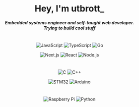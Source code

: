 <div align='center'>

<h1>Hey, I'm utbrott_ </h1>
<h5>
  Embedded systems engineer and self-taught web developer. <br />
  Trying to build cool stuff
</h5>

#
![JavaScript](https://img.shields.io/badge/javascript-171717?style=for-the-badge&logo=javascript&logoColor=f7DF1e)
![TypeScript](https://img.shields.io/badge/typescript-3178c6?style=for-the-badge&logo=typescript&logoColor=fafafa)
![Go](https://img.shields.io/badge/go-00ADD8?style=for-the-badge&logo=go&logoColor=fafafa)

![Next.js](https://img.shields.io/badge/Next.js-000000?style=for-the-badge&logo=nextdotjs&logoColor=fafafa)
![React](https://img.shields.io/badge/React-374151?style=for-the-badge&logo=react&logoColor=61DAFB)
![Node.js](https://img.shields.io/badge/Node.js-339933?style=for-the-badge&logo=nodedotjs&logoColor=fafafa)

#
![C](https://img.shields.io/badge/embedded%20c-171717?style=for-the-badge&logo=c&logoColor=a8b9cc)
![C++](https://img.shields.io/badge/Embedded%20C++-171717?style=for-the-badge&logo=cplusplus&logoColor=a8b9cc)

![STM32](https://img.shields.io/badge/STM32-03234b?style=for-the-badge&logo=stmicroelectronics&logoColor=fafafa)
![Arduino](https://img.shields.io/badge/Arduino-00979d?style=for-the-badge&logo=arduino&logoColor=fafafa)

#
![Raspberry Pi](https://img.shields.io/badge/Raspberry%20Pi-A22846?style=for-the-badge&logo=raspberrypi&logoColor=fafafa)
![Python](https://img.shields.io/badge/Python-3776AB?style=for-the-badge&logo=python&logoColor=fafafa)

</div>
